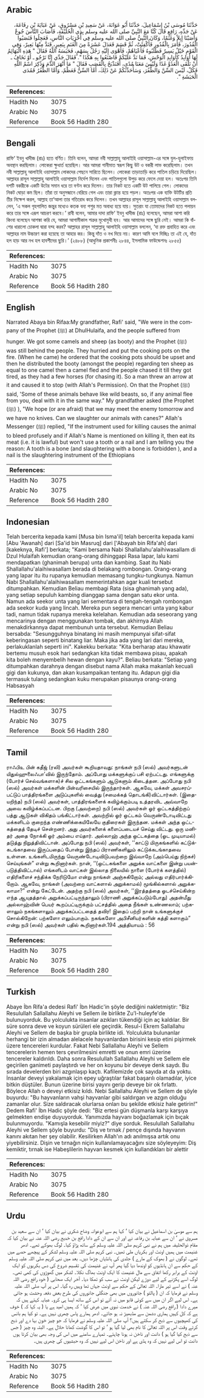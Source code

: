 ## Arabic


<div dir="rtl" lang="ar" style={{fontSize:'larger',backgroundColor:'#f8f9fa',padding:20}}>
حَدَّثَنَا مُوسَى بْنُ إِسْمَاعِيلَ، حَدَّثَنَا أَبُو عَوَانَةَ، عَنْ سَعِيدِ بْنِ مَسْرُوقٍ، عَنْ عَبَايَةَ بْنِ رِفَاعَةَ، عَنْ جَدِّهِ، رَافِعٍ قَالَ كُنَّا مَعَ النَّبِيِّ صلى الله عليه وسلم بِذِي الْحُلَيْفَةِ، فَأَصَابَ النَّاسَ جُوعٌ وَأَصَبْنَا إِبِلاً وَغَنَمًا، وَكَانَ النَّبِيُّ صلى الله عليه وسلم فِي أُخْرَيَاتِ النَّاسِ، فَعَجِلُوا فَنَصَبُوا الْقُدُورَ، فَأَمَرَ بِالْقُدُورِ فَأُكْفِئَتْ، ثُمَّ قَسَمَ فَعَدَلَ عَشَرَةً مِنَ الْغَنَمِ بِبَعِيرٍ، فَنَدَّ مِنْهَا بَعِيرٌ، وَفِي الْقَوْمِ خَيْلٌ يَسِيرٌ فَطَلَبُوهُ فَأَعْيَاهُمْ، فَأَهْوَى إِلَيْهِ رَجُلٌ بِسَهْمٍ، فَحَبَسَهُ اللَّهُ فَقَالَ ‏"‏ هَذِهِ الْبَهَائِمُ لَهَا أَوَابِدُ كَأَوَابِدِ الْوَحْشِ، فَمَا نَدَّ عَلَيْكُمْ فَاصْنَعُوا بِهِ هَكَذَا ‏"‏‏.‏ فَقَالَ جَدِّي إِنَّا نَرْجُو ـ أَوْ نَخَافُ ـ أَنْ نَلْقَى الْعَدُوَّ غَدًا وَلَيْسَ مَعَنَا مُدًى، أَفَنَذْبَحُ بِالْقَصَبِ فَقَالَ ‏"‏ مَا أَنْهَرَ الدَّمَ وَذُكِرَ اسْمُ اللَّهِ فَكُلْ، لَيْسَ السِّنَّ وَالظُّفُرَ، وَسَأُحَدِّثُكُمْ عَنْ ذَلِكَ، أَمَّا السِّنُّ فَعَظْمٌ، وَأَمَّا الظُّفُرُ فَمُدَى الْحَبَشَةِ ‏"‏‏.‏
</div>
<div style={{backgroundColor:'#f8f9fa',padding:20, marginBottom: 10}}><table> <thead> <tr> <th>References:</th> <th></th> </tr> </thead> <tbody><tr><td>Hadith No</td><td>3075</td></tr><tr><td>Arabic No</td><td>3075</td></tr><tr><td>Reference</td><td>Book 56 Hadith 280</td></tr></tbody></table></div>

## Bengali


<div dir="ltr" lang="bn" style={{fontSize:'larger',backgroundColor:'#f8f9fa',padding:20}}>
রাফি‘ ইবনু খাদীজ (রাঃ) হতে বর্ণিত। তিনি বলেন, আমরা নবী সাল্লাল্লাহু আলাইহি ওয়াসাল্লাম-এর সঙ্গে যুল-হুলাইফায় অবস্থান করছিলাম। লোকেরা ক্ষুধার্ত হয়েছিল। আর আমরা গানীমাত স্বরূপ কিছু উট ও বকরী লাভ করেছিলাম। তখন নবী সাল্লাল্লাহু আলাইহি ওয়াসাল্লাম লোকদের পেছনে সারিতে ছিলেন। লোকেরা তাড়াতাড়ি করে পাতিল চড়িয়ে দিয়েছিল। আল্লাহর রাসূল সাল্লাল্লাহু আলাইহি ওয়াসাল্লাম নির্দেশ দিলেন এবং পাতিলগুলো উপুড় করে ফেলে দেয়া হল। অতঃপর তিনি দশটি বকরীকে একটি উটের সমান ধরে তা বণ্টন করে দিলেন। তার নিকট হতে একটি উট পালিয়ে গেল। লোকদের নিকট ঘোড়া কম ছিল। তাঁরা তা অনুসন্ধানে বেরিয়ে গেল এবং তারা ক্লান্ত হয়ে পড়ল। অতঃপর এক ব্যক্তি উটটির প্রতি তীর নিক্ষেপ করল, আল্লাহ তা‘আলা তার গতিরোধ করে দিলেন। তখন আল্লাহর রাসূল সাল্লাল্লাহু আলাইহি ওয়াসাল্লাম বললেন, ‘এ সকল গৃহপালিত জন্তুর মধ্যেও কতক বন্য পশুর মত অবাধ্য হয়ে যায়। সুতরাং যা তোমাদের নিকট হতে পলায়ন করে তার সঙ্গে এরূপ আচরণ করবে।’ রাবী বলেন, আমার দাদা রাফি‘ ইবনু খাদীজ (রাঃ) বলেছেন, আমরা আশা করি কিংবা বলেছেন আশঙ্কা করি যে, আমরা আগামীকাল শত্রুর মুখোমুখী হব। আর আমাদের সঙ্গে ছুরি নেই। আমরা কি বাঁশের ধারালো চোকলা দ্বারা যব্হ করব? আল্লাহর রাসূল সাল্লাল্লাহু আলাইহি ওয়াসাল্লাম বললেন, ‘যা রক্ত প্রবাহিত করে এবং আল্লাহর নাম উচ্চারণ করা হয়েছে তা আহার কর। কিন্তু দাঁত ও নখ দিয়ে নয়। কারণ আমি বলে দিচ্ছিঃ তা এই যে, দাঁত হল হাড় আর নখ হল হাবশীদের ছুরি।’ (২৪৮৮) (আধুনিক প্রকাশনীঃ ২৮৪৪, ইসলামিক ফাউন্ডেশনঃ ২৮৫৫)
</div>
<div style={{backgroundColor:'#f8f9fa',padding:20, marginBottom: 10}}><table> <thead> <tr> <th>References:</th> <th></th> </tr> </thead> <tbody><tr><td>Hadith No</td><td>3075</td></tr><tr><td>Arabic No</td><td>3075</td></tr><tr><td>Reference</td><td>Book 56 Hadith 280</td></tr></tbody></table></div>

## English


<div dir="ltr" lang="en" style={{fontSize:'larger',backgroundColor:'#f8f9fa',padding:20}}>
Narrated Abaya bin Rifaa:My grandfather, Rafi' said, "We were in the company of the Prophet (ﷺ) at DhulHulaifa, and the people suffered from hunger. We got some camels and sheep (as booty) and the Prophet (ﷺ) was still behind the people. They hurried and put the cooking pots on the fire. (When he came) he ordered that the cooking pots should be upset and then he distributed the booty (amongst the people) regarding ten sheep as equal to one camel then a camel fled and the people chased it till they got tired, as they had a few horses (for chasing it). So a man threw an arrow at it and caused it to stop (with Allah's Permission). On that the Prophet (ﷺ) said, 'Some of these animals behave like wild beasts, so, if any animal flee from you, deal with it in the same way." My grandfather asked (the Prophet (ﷺ) ), "We hope (or are afraid) that we may meet the enemy tomorrow and we have no knives. Can we slaughter our animals with canes?" Allah's Messenger (ﷺ) replied, "If the instrument used for killing causes the animal to bleed profusely and if Allah's Name is mentioned on killing it, then eat its meat (i.e. it is lawful) but won't use a tooth or a nail and I am telling you the reason: A tooth is a bone (and slaughtering with a bone is forbidden ), and a nail is the slaughtering instrument of the Ethiopians
</div>
<div style={{backgroundColor:'#f8f9fa',padding:20, marginBottom: 10}}><table> <thead> <tr> <th>References:</th> <th></th> </tr> </thead> <tbody><tr><td>Hadith No</td><td>3075</td></tr><tr><td>Arabic No</td><td>3075</td></tr><tr><td>Reference</td><td>Book 56 Hadith 280</td></tr></tbody></table></div>

## Indonesian


<div dir="ltr" lang="id" style={{fontSize:'larger',backgroundColor:'#f8f9fa',padding:20}}>
Telah bercerita kepada kami [Musa bin Isma'il] telah bercerita kepada kami [Abu 'Awanah] dari [Sa'id bin Masruq] dari ['Abayah bin Rifa'ah] dari [kakeknya, Rafi'] berkata; "Kami bersama Nabi Shallallahu'alaihiwasallam di Dzul Hulaifah kemudian orang-orang dihinggapi Rasa lapar, lalu kami mendapatkan (ghanimah berupa) unta dan kambing. Saat itu Nabi Shallallahu'alaihiwasallam berada di belakang rombongan. Orang-orang yang lapar itu itu rupanya kemudian memasang tungku-tungkunya. Namun Nabi Shallallahu'alaihiwasallam memerintahkan agar kuali tersebut ditumpahkan. Kemudian Beliau membagi Rata (sisa ghanimah yang ada), yang setiap sepuluh kambing dianggap sama dengan satu ekor unta. Namun ada seekor unta yang lari sementara di tengah-tengah rombongan ada seekor kuda yang lincah. Mereka pun segera mencari unta yang kabur tadi, namun tidak rupanya mereka kelelahan. Kemudian ada seseorang yang mencarinya dengan menggunakan tombak, dan akhirnya Allah menakdirkannya dapat membunuh unta tersebut. Kemudian Beliau bersabda: "Sesungguhnya binatang ini masih mempunyai sifat-sifat keberingasan seperti binatang liar. Maka jika ada yang lari dari mereka, perlakuklanlah seperti ini". Kakekku berkata: "Kita berharap atau khawatir bertemu musuh esok hari sedangkan kita tidak membawa pisau, apakah kita boleh menyembelih hewan dengan kayu?". Beliau berkata: "Setiap yang ditumpahkan darahnya dengan disebut nama Allah maka makanlah kecuali gigi dan kukunya, dan akan kusampaikan tentang itu. Adapun gigi dia termasuk tulang sedangkan kuku merupakan pisaunya orang-orang Habsasyah
</div>
<div style={{backgroundColor:'#f8f9fa',padding:20, marginBottom: 10}}><table> <thead> <tr> <th>References:</th> <th></th> </tr> </thead> <tbody><tr><td>Hadith No</td><td>3075</td></tr><tr><td>Arabic No</td><td>3075</td></tr><tr><td>Reference</td><td>Book 56 Hadith 280</td></tr></tbody></table></div>

## Tamil


<div dir="ltr" lang="ta" style={{fontSize:'larger',backgroundColor:'#f8f9fa',padding:20}}>
ராஃபிஉ பின் கதீஜ் (ரலி) அவர்கள் கூறியதாவது: நாங்கள் நபி (ஸல்) அவர்களுடன் யிதுல்ஹுலைஃபா’வில் இருந்தோம். அப்போது மக்களுக்குப் பசி ஏற்பட்டது. எங்களுக்கு (போர்ச் செல்வங்களாக)ச் சில ஒட்டகங்களும் ஆடுகளும் கிடைத்தன. அப்போது நபி (ஸல்) அவர்கள் மக்களின் பின்வரிசையில் இருந்தார்கள். ஆகவே, மக்கள் அவசரப்பட்டுப் பாத்திரங்களை அடுப்புகளில் வைத்து (சமைக்கத் தொடங்கி)விட்டார்கள். (இதையறிந்த) நபி (ஸல்) அவர்கள், பாத்திரங்களைக் கவிழ்க்கும்படி உத்தரவிட அவ்வாறே அவை கவிழ்க்கப்பட்டன. பிறகு (அவற்றை) நபி (ஸல்) அவர்கள் ஓர் ஒட்டகத்திற்குப் பத்து ஆடுகள் விகிதம் பங்கிட்டார்கள். அவற்றில் ஓர் ஒட்டகம் வெருண்டோடிவிட்டது மக்களிடம் குறைந்த எண்ணிக்கையிலேயே குதிரைகள் இருந்தன. மக்கள் அந்த ஒட்டகத்தைத் தேடிச் சென்றனர். அது அவர்களைக் களைப்படையச் செய்து விட்டது. ஒரு மனிதர் அதை நோக்கி ஓர் அம்பை எய்தார். அல்லாஹ் அந்த ஒட்டகத்தை (ஓட முடியாமல்) தடுத்து நிறுத்திவிட்டான். அப்போது நபி (ஸல்) அவர்கள், ‘‘காட்டு மிருகங்களில் கட்டுக்கடங்காதவை இருப்பதைப் போன்று இந்தப் பிராணிகளிலும் கட்டுக்கடங்காதவை உள்ளன. உங்களிடமிருந்து வெருண்டோடிவிடுபவற்றை இவ்வாறே (அம்பெய்து நிற்கச்) செய்யுங்கள்” என்று கூறினார்கள். நான், ‘‘(ஒட்டகங்களை அறுக்க வாட்களை இன்று பயன்படுத்திவிட்டால்) எங்களிடம் வாட்கள் இல்லாத நிலையில் நாளை (போர்க் களத்தில்) எதிரிகளைச் சந்திக்க நேரிடுமோ என்று நாங்கள் அஞ்சுகிறோம்; அல்லது எதிர்பார்க்கிறோம். ஆகவே, நாங்கள் (அவற்றை வாட்களால் அறுக்காமல்) மூங்கில்களால் அறுக்கலாமா?” என்று கேட்டேன். அதற்கு நபி (ஸல்) அவர்கள், ‘‘இரத்தத்தை ஓடச்செய்கின்ற எந்த ஆயுதத்தால் அறுக்கப்பட்டிருந்தாலும் (பிராணி அறுக்கப்படும்போது) அதன்மீது அல்லாஹ்வின் பெயர் கூறப்பட்டிருக்கும் பட்சத்தில் அதை நீங்கள் உண்ணலாம்; பற்களாலும் நகங்களாலும் அறுக்கப்பட்டதைத் தவிர! இதைப் பற்றி நான் உங்களுக்குச் சொல்கிறேன்: பற்களோ எலும்பாகும். நகங்களோ அபிசீனியர்களின் கத்தி களாகும்” என்று நபி (ஸல்) அவர்கள் பதில் கூறினார்கள்.194 அத்தியாயம் : 56
</div>
<div style={{backgroundColor:'#f8f9fa',padding:20, marginBottom: 10}}><table> <thead> <tr> <th>References:</th> <th></th> </tr> </thead> <tbody><tr><td>Hadith No</td><td>3075</td></tr><tr><td>Arabic No</td><td>3075</td></tr><tr><td>Reference</td><td>Book 56 Hadith 280</td></tr></tbody></table></div>

## Turkish


<div dir="ltr" lang="tr" style={{fontSize:'larger',backgroundColor:'#f8f9fa',padding:20}}>
Abaye İbn Rifa'a dedesi Rafi' İbn Hadic'in şöyle dediğini nakletmiştir: "Biz Resulullah Sallallahu Aleyhi ve Sellem ile birlikte Zu'l-huleyfe'de bulunuyorduk. Bu yolculukta insanlar azıkları tükendiği için aç kaldılar. Bir süre sonra deve ve koyun sürüleri ele geçirdik. Resul-i Ekrem Sallallahu Aleyhi ve Sellem de başka bir grupla birlikte idi. Yolculukta bulunanlar herhangi bir izin almadan alelacele hayvanlardan birisini kesip etini pişirmek üzere tencereleri kurdular. Fakat Nebi Sallallahu Aleyhi ve Sellem tencerelerin hemen ters çevrilmesini emretti ve onun emri üzerine tencereler kaldırıldı. Daha sonra Resulullah Sallallahu Aleyhi ve Sellem ele geçirilen ganimeti paylaştırdı ve her on koyunu bir deveye denk saydı. Bu sırada develerden biri azgınlaşıp kaçtı. Kafilemizde çok sayıda at da yoktu. İnsanlar deveyi yakalamak için epey uğraştılar fakat başarılı olamadılar, iyice bitkin düştüler. Bunun üzerine birisi yayını gerip deveye bir ok fırlattı. Böylece Allah o deveyi etkisiz kıldı. Nebi Sallallahu Aleyhi ve Sellem de şöyle buyurdu: "Bu hayvanların vahşi hayvanlar gibi saldırgan ve azgın olduğu zamanlar olur. Size saldıracak olurlarsa onları bu şekilde etkisiz hale getirin!" Dedem Rafi' İbn Hadic şöyle dedi: "Biz ertesi gün düşmanla karşı karşıya gelmekten endişe duyuyorduk. Yanımızda hayvanı boğazlamak için bıçak bulunmuyordu. "Kamışla kesebilir miyiz?" diye sorduk. Resulullah Sallallahu Aleyhi ve Sellem şöyle buyurdu: "Diş ve tırnak / pençe dışında hayvanın kanını akıtan her şey olabilir. Kesilirken Allah'ın adı anılmışsa artık onu yiyebilirsiniz. Dişin ve tırnağın niçin kullanılamayacağını size söyleyeyim: Diş kemiktir, tırnak ise Habeşlilerin hayvan kesmek için kullandıkları bir alettir
</div>
<div style={{backgroundColor:'#f8f9fa',padding:20, marginBottom: 10}}><table> <thead> <tr> <th>References:</th> <th></th> </tr> </thead> <tbody><tr><td>Hadith No</td><td>3075</td></tr><tr><td>Arabic No</td><td>3075</td></tr><tr><td>Reference</td><td>Book 56 Hadith 280</td></tr></tbody></table></div>

## Urdu


<div dir="rtl" lang="ur" style={{fontSize:'larger',backgroundColor:'#f8f9fa',padding:20}}>
ہم سے موسیٰ بن اسماعیل نے بیان کیا ‘ کہا ہم سے ابوعوانہ وضاح شکری نے بیان کیا ‘ ان سے سعید بن مسروق نے ‘ ان سے عبایہ بن رفاعہ نے اور ان سے ان کے دادا رافع بن خدیج رضی اللہ عنہ نے بیان کیا کہ مقام ذوالحلیفہ میں ہم نے نبی کریم صلی اللہ علیہ وسلم کے ساتھ پڑاؤ کیا۔ لوگ بھوکے تھے۔ ادھر غنیمت میں ہمیں اونٹ اور بکریاں ملی تھیں۔ نبی کریم صلی اللہ علیہ وسلم لشکر کے پیچھے حصے میں تھے۔ لوگوں نے ( بھوک کے مارے ) جلدی کی ہانڈیاں چڑھا دیں۔ بعد میں نبی کریم صلی اللہ علیہ وسلم کے حکم سے ان ہانڈیوں کو اوندھا دیا گیا پھر آپ نے غنیمت کی تقسیم شروع کی دس بکریوں کو ایک اونٹ کے برابر رکھا اتفاق سے مال غنیمت کا ایک اونٹ بھاگ نکلا۔ لشکر میں گھوڑوں کی کمی تھی۔ لوگ اسے پکڑنے کے لیے دوڑے لیکن اونٹ نے سب کو تھکا دیا۔ آخر ایک صحابی ( خود رافع رضی اللہ عنہ ) نے اسے تیر مارا۔ اللہ تعالیٰ کے حکم سے اونٹ جہاں تھا وہیں رہ گیا۔ اس پر آپ صلی اللہ علیہ وسلم نے فرمایا کہ ان ( پالتو ) جانوروں میں بھی جنگلی جانوروں کی طرح بعض دفعہ وحشت ہو جاتی ہے۔ اس لیے اگر ان میں سے کوئی قابو میں نہ آئے تو اس کے ساتھ ایسا ہی کرو۔ عبایہ کہتے ہیں کہ میرے دادا ( رافع رضی اللہ عنہ ) نے خدمت نبوی میں عرض کیا ‘ کہ ہمیں امید ہے یا ( یہ کہا کہ ) خوف ہے کہ کل کہیں ہماری دشمن سے مڈبھیڑ نہ ہو جائے۔ ادھر ہمارے پاس چھری نہیں ہے۔ تو کیا ہم بانس کی کھپچیوں سے ذبح کر سکتے ہیں؟ آپ صلی اللہ علیہ وسلم نے فرمایا کہ جو چیز خون بہا دے اور ذبح کرتے وقت اس پر اللہ تعالیٰ کا نام بھی لیا گیا ہو ‘ تو اس کا گوشت کھانا حلال ہے۔ البتہ وہ چیز ( جس سے ذبح کیا گیا ہو ) دانت اور ناخن نہ ہونا چاہئے۔ تمہارے سامنے میں اس کی وجہ بھی بیان کرتا ہوں دانت تو اس لیے نہیں کہ وہ ہڈی ہے اور ناخن اس لیے نہیں کہ وہ حبشیوں کی چھری ہیں۔
</div>
<div style={{backgroundColor:'#f8f9fa',padding:20, marginBottom: 10}}><table> <thead> <tr> <th>References:</th> <th></th> </tr> </thead> <tbody><tr><td>Hadith No</td><td>3075</td></tr><tr><td>Arabic No</td><td>3075</td></tr><tr><td>Reference</td><td>Book 56 Hadith 280</td></tr></tbody></table></div>